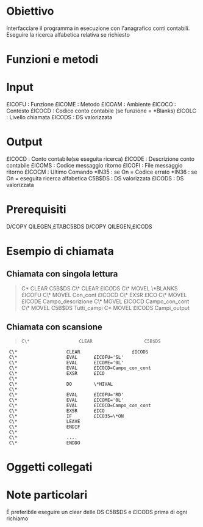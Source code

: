 # Obiettivo
Interfacciare il programma in esecuzione con l'anagrafico conti contabili. Eseguire la ricerca alfabetica relativa se richiesto
# Funzioni e metodi
# Input
£ICOFU :  Funzione
£ICOME :  Metodo
£ICOAM :  Ambiente
£ICOCO :  Contesto
£ICOCD :  Codice conto contabile (se funzione = \*Blanks)
£ICOLC :  Livello chiamata
£ICODS :  DS valorizzata

# Output
£ICOCD :  Conto contabile(se eseguita ricerca)
£ICODE :  Descrizione conto contabile
£ICOMS :  Codice messaggio ritorno
£ICOFI :  File   messaggio ritorno
£ICOCM :  Ultimo Comando
\*IN35  :  se On = Codice errato
\*IN36  :  se On = eseguita ricerca alfabetica
C5B$DS :  DS valorizzata
£ICODS :  DS valorizzata

# Prerequisiti
D/COPY QILEGEN,£TABC5BDS
D/COPY QILEGEN,£ICODS

# Esempio di chiamata

## Chiamata con singola lettura
> C\*                  CLEAR                   C5B$DS
 C\*                  CLEAR                   £ICODS
 C\*                  MOVEL     \*BLANKS       £ICOFU
 C\*                  MOVEL     Con_cont      £ICOCD
 C\*                  EXSR      £ICO
 C\*                  MOVEL     £ICODE        Campo_descrizione
 C\*                  MOVEL     £ICOCD        Campo_con_cont
 C\*                  MOVEL     C5B$DS        Tutti_campi
 C\*                  MOVEL     £ICODS        Campi_output


## Chiamata con scansione
>     C\*                  CLEAR                   C5B$DS
     C\*                  CLEAR                   £ICODS
     C\*                  EVAL      £ICOFU='SL'
     C\*                  EVAL      £ICOME='0L'
     C\*                  EVAL      £ICOCD=Campo_con_cont
     C\*                  EXSR      £ICO
     C\*
     C\*                  DO        \*HIVAL
     C\*
     C\*                  EVAL      £ICOFU='RD'
     C\*                  EVAL      £ICOME='0L'
     C\*                  EVAL      £ICOCD=Campo_con_cont
     C\*                  EXSR      £ICO
     C\*                  IF        £ICO35=\*ON
     C\*                  LEAVE
     C\*                  ENDIF
     C\*
     C\*                  ....
     C\*                  ENDDO


# Oggetti collegati


# Note particolari
È preferibile eseguire un clear delle DS  C5B$DS e £ICODS prima di ogni richiamo
